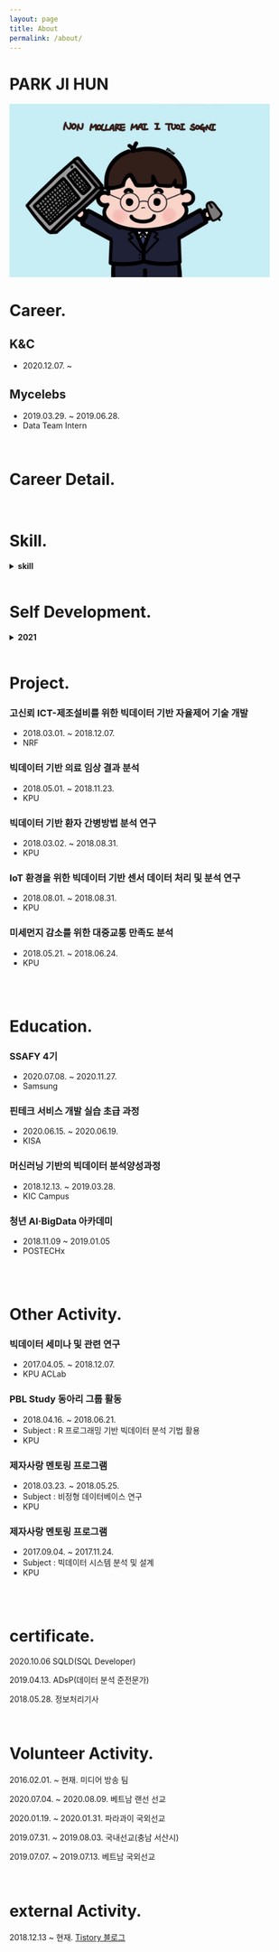```yaml
---
layout: page
title: About
permalink: /about/
---
```


# PARK JI HUN

<img src="/assets/img/posts/Zhun.jpg" alt="Zhun" style="zoom: 45%;" />

<br/>

# Career.

## K&C

- 2020.12.07. ~

## Mycelebs

- 2019.03.29. ~ 2019.06.28.
- Data Team Intern

<br/>

# Career Detail.

<br/>

# Skill.

<details>
  <summary><strong>skill</strong></summary>
- Language : Java, JavaScript, HTML5, jQuery, SQL, Python, C++<br/>
- Back-end : Spring, JPA <br/>
- Database : MS-SQL, MySQL<br/>
</details>

<br/>

# Self Development.

<details>
  <summary><strong>2021</strong></summary>

- [Clean Code](https://jihunparkme.github.io/CleanCode/)
- [객체지향의 사실과 오해](<https://jihunparkme.github.io/categories/#(Book)객체지향의-사실과-오해>)
- [Effective Java 3/E](<https://jihunparkme.github.io/categories/#(Book)Effective-JAVA-3/E>) ~ing

- [코드로 배우는 스프링 부트, 웹 MVC, DB 접근 기술](https://github.com/jihunparkme/spring_study/tree/master/hello-spring) ~ing<br/>

</details>

<br/>

# Project.

### 고신뢰 ICT-제조설비를 위한 빅데이터 기반 자율제어 기술 개발

- 2018.03.01. ~ 2018.12.07.
- NRF

### 빅데이터 기반 의료 임상 결과 분석

- 2018.05.01. ~ 2018.11.23.
- KPU

### 빅데이터 기반 환자 간병방법 분석 연구

- 2018.03.02. ~ 2018.08.31.
- KPU

### **IoT** 환경을 위한 빅데이터 기반 센서 데이터 처리 및 분석 연구

- 2018.08.01. ~ 2018.08.31.
- KPU

### 미세먼지 감소를 위한 대중교통 만족도 분석

- 2018.05.21. ~ 2018.06.24.
- KPU

<br/>

<br/>

# Education.

### SSAFY 4기

- 2020.07.08. ~ 2020.11.27.
- Samsung

### 핀테크 서비스 개발 실습 초급 과정

- 2020.06.15. ~ 2020.06.19.
- KISA

### 머신러닝 기반의 빅데이터 분석양성과정

- 2018.12.13. ~ 2019.03.28.
- KIC Campus

### 청년 AI·BigData 아카데미

- 2018.11.09 ~ 2019.01.05
- POSTECHx

<br>

<br>

# Other Activity.

### 빅데이터 세미나 및 관련 연구

- 2017.04.05. ~ 2018.12.07.
- KPU ACLab

### PBL Study 동아리 그룹 활동

- 2018.04.16. ~ 2018.06.21.
- Subject : R 프로그래밍 기반 빅데이터 분석 기법 활용
- KPU

### 제자사랑 멘토링 프로그램

- 2018.03.23. ~ 2018.05.25.
- Subject : 비정형 데이터베이스 연구
- KPU

### 제자사랑 멘토링 프로그램

- 2017.09.04. ~ 2017.11.24.
- Subject : 빅데이터 시스템 분석 및 설계
- KPU

<br/>

<br/>

# certificate.

2020.10.06 SQLD(SQL Developer)

2019.04.13. ADsP(데이터 분석 준전문가)

2018.05.28. 정보처리기사

<br/>

# Volunteer Activity.

2016.02.01. ~ 현재. 미디어 방송 팀

2020.07.04. ~ 2020.08.09. 베트남 랜선 선교

2020.01.19. ~ 2020.01.31. 파라과이 국외선교

2019.07.31. ~ 2019.08.03. 국내선교(충남 서산시)

2019.07.07. ~ 2019.07.13. 베트남 국외선교

<br/>

# external Activity.

2018.12.13 ~ 현재. [Tistory 블로그](https://data-make.tistory.com/)

<br/>
